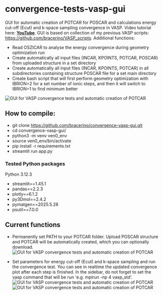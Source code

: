 # convergence-tests-vasp-gui
GUI for automatic creation of POTCAR for POSCAR and calculations energy cut-off (Ecut) and k-space sampling convergence in VASP.
Video tutorial here: **[YouTube](https://youtu.be/lCK-NT9ejHQ)**. GUI is based on collection of my previous VASP scripts: https://github.com/bracerino/VASP_scripts.
Additional functions:  
- Read OSZICAR to analyse the energy convergence during geometry optimization run  
- Create automatically all input files (INCAR, KPOINTS, POTCAR, POSCAR) from uploaded structure in a set directory
- Create automatically all input files (INCAR, KPOINTS, POTCAR) in all subdirectories containing structure POSCAR file for a set main directory
- Create bash script that will first perform geometry optimization with IBRION=2 for a set number of ionic steps, and then it will switch to IBRION=1 to find minimum better


![GUI for VASP convergence tests and automatic creation of POTCAR](vasp_convergence_gui/1.png)

## How to compile:
- git clone https://github.com/bracerino/convergence-vasp-gui.git
- cd convergence-vasp-gui/  
- python3 -m venv ven0_env  
- source ven0_env/bin/activate  
- pip install -r requirements.txt  
- streamlit run app.py

### Tested Python packages  
Python 3.12.3

- streamlit==1.45.1
- pandas==2.2.3
- plotly==6.1.2
- py3Dmol==2.4.2
- pymatgen==2025.5.28
- psutil==7.0.0

## Current functions
- Permanently set PATH to your POTCAR folder. Upload POSCAR structure and POTCAR will be automatically created, which you can optionally download.
![GUI for VASP convergence tests and automatic creation of POTCAR](vasp_convergence_gui/2.png)

- Set parameters for energy cut-off (Ecut) and k-space sampling and run the convergence test. You can see in realtime the updated convergence plot after each step is finished. In the sidebar, do not forget to set the vasp command that will be run 'e.g. mpirun -np 4 vasp_std'.
![GUI for VASP convergence tests and automatic creation of POTCAR](vasp_convergence_gui/2_1.png)
![GUI for VASP convergence tests and automatic creation of POTCAR](vasp_convergence_gui/3.png)
